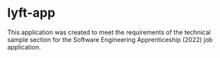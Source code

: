 # lyft-app

This application was created to meet the requirements of the technical sample section for the Software Engineering Apprenticeship (2022) job application. 
